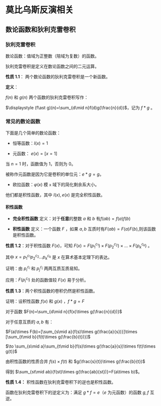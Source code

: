 # 莫比乌斯反演相关

## 数论函数和狄利克雷卷积

### 狄利克雷卷积

数论函数：值域为正整数（陪域为复数）的函数。

狄利克雷卷积是定义在数论函数之间的二元运算。

**性质 $1.1$**： 两个数论函数的狄利克雷卷积是一个新函数。

**定义**：

$f(n)$ 和 $g(n)$ 两个函数的狄利克雷卷积写作：

$\displaystyle (f\ast g)(n)=\sum_{d\mid n}f(d)g(\frac{n}{d})$，记为 $f\ast g$ 。

### 常见的数论函数

下面是几个简单的数论函数：

- 恒等函数：$I(x)=1$

- 元函数： $e(x)=[x=1]$

当 $n=1$ 时，函数值为 $1$，否则为 $0$。

被称作元函数是因为它是卷积的单位元：$e\ast g=g$。

- 欧拉函数：$\varphi(x)$ 模 `x` 域下的简化剩余系大小。

他们都是积性函数，其中 $I(x),e(x)$ 是完全积性函数。

#### 积性函数

- **完全积性函数** 定义：对于**任意**的整数 $a$ 和 $b$ 有$f(ab)=f(a)f(b)$

- **积性函数** 定义：一个函数 $F$ ，如果 $a,b$ 互质时有$F(ab)=F(a)F(b)$,则该函数是积性函数。

**性质 $1.2$**：对于积性函数 $F(x)$，可知 $F(x)=F(p_1^{c_1})\times F(p_2^{c_2})\times \dots \times F(p_k^{c_k})$ 。

其中 $x=p_1^{c_1}p_2^{c_2}\dots p_k^{c_k}$ 是 $x$ 在算术基本定理下的表达。

证明：由 $p_i^{c_i}$ 和 $p_j^{c_j}$ 两两互质互质易知。

应用：$F(p_i^{c_i})$ 处的函数值较 $F(x)$ 易于分析。

**性质 $1.3$**：两个积性函数的卷积仍然是积性函数。

证明：设积性函数 $f(x)$ 和 $g(x)$ ，$f\ast g = F$

对于函数 $F(n)=\sum_{d\mid n}{f(x)\times g(\frac{n}{d})}$

对于任意互质的 $a,b$ 有：

$F(a)\times F(b)=[\sum_{s\mid a}{f(s)\times g(\frac{a}{s})}]\times [\sum_{t\mid b}{f(t)\times g(\frac{b}{t})}]$

$\to \sum_{s\mid a}\sum_{t\mid b}{f(s)\times g(\frac{a}{s})\times f(t)\times g(t)}$

由积性函数的性质合并 $f(s)\times f(t)$ 和 $g(\frac{s}{t})\times g(\frac{b}{t})$

得到 $\sum_{st\mid ab}{f(st)\times g(\frac{ab}{st})}=F(a\times b)$。

**性质 $1.4$：** 积性函数在狄利克雷卷积下的逆也是积性函数。

函数在狄利克雷卷积下的逆定义为：满足 $g\ast f=e$（$e$ 为元函数）的函数 $g, f$ 互逆。

